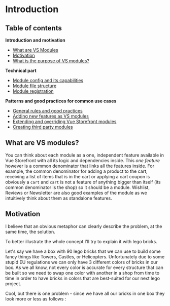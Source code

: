 # Introduction
## Table of contents

**Introduction and motivation**
- [What are VS Modules](#what-are-vs-modules)
- [Motivation](#motivation)
- [What is the purpose of VS modules?](#what-is-the-purpose-of-vs-modules)

**Technical part**
- [Module config and its capabilities](#module-config-and-capabilities)
- [Module file structure](#module-file-structure)
- [Module registration](#module-registration)

**Patterns and good practices for common use cases**
- [General rules and good practices](#general-rules-and-good-practices)
- [Adding new features as VS modules](#adding-new-features-as-vs-modules)
- [Extending and overriding Vue Storefront modules](#extending-and-overriding-vue-storefront-modules)
- [Creating third party modules](#Creating-3rd-party-modules)
  

## What are VS modules?

You can think about each module as a one, independent feature available in Vue Storefront with all its logic and dependencies inside. This *one feature* however is a common denominator that links all the features inside. For example, the common denominator for adding a product to the cart, receiving a list of items that is in the cart or applying a cart coupon is obviously a `cart` and `cart` is not a feature of anything bigger than itself (its common denominator is the shop) so it should be a module. Wishlist, Reviews or Newsletter are also good examples of the module as we intuitively think about them as standalone features. 

## Motivation

I believe that an obvious metaphor can clearly describe the problem, at the same time, the solution.

To better illustrate the whole concept I'll try to explain it with lego bricks.

Let's say we have a box with 90 lego bricks that we can use to build some fancy things like Towers, Castles, or Helicopters. Unfortunately due to some stupid EU regulations we can only have 3 different colors of bricks in our box. As we all know, not every color is accurate for every structure that can be built so we need to swap one color with another in a shop from time to time in order to have bricks in colors that are best-suited for our next lego project.

Cool, but there is one problem - since we have all our bricks in one box they look more or less as follows :
